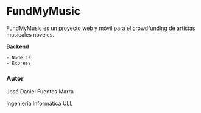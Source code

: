 # FundMyMusic

FundMyMusic es un proyecto web y móvil para el crowdfunding de artistas musicales noveles.

 **Backend**

    - Node js 
    - Express

### Autor
José Daniel Fuentes Marra

Ingeniería Informática ULL
